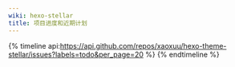 ```yaml
---
wiki: hexo-stellar
title: 项目进度和近期计划
---
```


{% timeline api:https://api.github.com/repos/xaoxuu/hexo-theme-stellar/issues?labels=todo&per_page=20 %}
{% endtimeline %}
